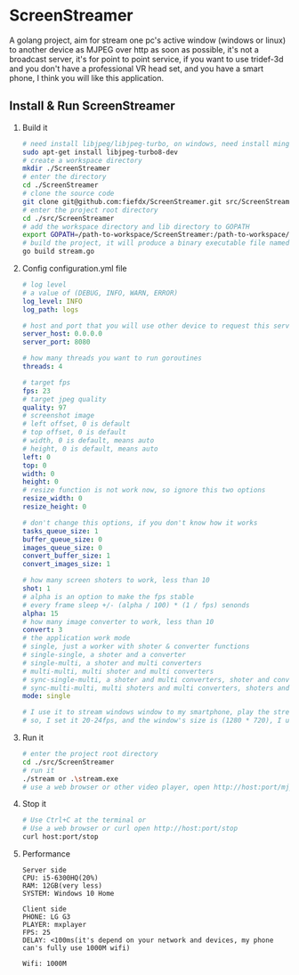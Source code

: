 ScreenStreamer
==============
A golang project, aim for stream one pc's active window (windows or linux) to another device as MJPEG over http as soon as possible,
it's not a broadcast server, it's for point to point service, if you want to use tridef-3d and you don't have a professional VR head
set, and you have a smart phone, I think you will like this application.

Install & Run ScreenStreamer
----------------------------
1. Build it
   
   ```bash
   # need install libjpeg/libjpeg-turbo, on windows, need install mingw, libjpeg/libjpeg-turbo 
   sudo apt-get install libjpeg-turbo8-dev
   # create a workspace directory
   mkdir ./ScreenStreamer
   # enter the directory
   cd ./ScreenStreamer
   # clone the source code
   git clone git@github.com:fiefdx/ScreenStreamer.git src/ScreenStreamer
   # enter the project root directory
   cd ./src/ScreenStreamer
   # add the workspace directory and lib directory to GOPATH
   export GOPATH=/path-to-workspace/ScreenStreamer:/path-to-workspace/ScreenStreamer/src/ScreenStreamer/lib
   # build the project, it will produce a binary executable file named "stream" or "stream.exe"
   go build stream.go

   ```
2. Config configuration.yml file
   
   ```yaml
   # log level
   # a value of (DEBUG, INFO, WARN, ERROR)
   log_level: INFO
   log_path: logs

   # host and port that you will use other device to request this service
   server_host: 0.0.0.0
   server_port: 8080

   # how many threads you want to run goroutines
   threads: 4

   # target fps
   fps: 23
   # target jpeg quality
   quality: 97
   # screenshot image 
   # left offset, 0 is default
   # top offset, 0 is default
   # width, 0 is default, means auto
   # height, 0 is default, means auto
   left: 0
   top: 0
   width: 0
   height: 0
   # resize function is not work now, so ignore this two options
   resize_width: 0
   resize_height: 0

   # don't change this options, if you don't know how it works
   tasks_queue_size: 1
   buffer_queue_size: 0
   images_queue_size: 0
   convert_buffer_size: 1
   convert_images_size: 1

   # how many screen shoters to work, less than 10
   shot: 1
   # alpha is an option to make the fps stable
   # every frame sleep +/- (alpha / 100) * (1 / fps) senonds
   alpha: 15
   # how many image converter to work, less than 10
   convert: 3
   # the application work mode
   # single, just a worker with shoter & converter functions
   # single-single, a shoter and a converter
   # single-multi, a shoter and multi converters
   # multi-multi, multi shoter and multi converters
   # sync-single-multi, a shoter and multi converters, shoter and converters works synchronizely
   # sync-multi-multi, multi shoters and multi converters, shoters and converters works synchronizely
   mode: single

   # I use it to stream windows window to my smartphone, play the stream with mxplayer, the mxplayer play mjpeg as 25fps,
   # so, I set it 20-24fps, and the window's size is (1280 * 720), I use 1000M wifi.
   ```
3. Run it
   
   ```bash
   # enter the project root directory
   cd ./src/ScreenStreamer
   # run it
   ./stream or .\stream.exe
   # use a web browser or other video player, open http://host:port/mjpeg
   ```
4. Stop it
   
   ```bash
   # Use Ctrl+C at the terminal or 
   # Use a web browser or curl open http://host:port/stop
   curl host:port/stop
   ```
5. Performance
   
   ```
   Server side
   CPU: i5-6300HQ(20%)
   RAM: 12GB(very less)
   SYSTEM: Windows 10 Home

   Client side
   PHONE: LG G3
   PLAYER: mxplayer
   FPS: 25
   DELAY: <100ms(it's depend on your network and devices, my phone can's fully use 1000M wifi)

   Wifi: 1000M
   ```

